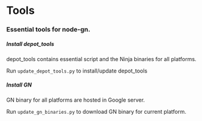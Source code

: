 Tools
==================
### Essential tools for node-gn.

##### Install depot_tools
depot_tools contains essential script and the Ninja binaries for all platforms.

Run `update_depot_tools.py` to install/update depot_tools

##### Install GN
GN binary for all platforms are hosted in Google server.

Run `update_gn_binaries.py` to download GN binary for current platform.
